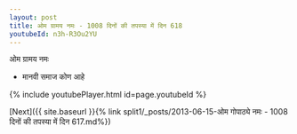 ```yaml
---
layout: post
title: ओम ग्रामय नमः - 1008 दिनों की तपस्या में दिन 618
youtubeId: n3h-R3Ou2YU
---
```

 
 
 ओम ग्रामय नमः  
 
 -  मानवी समाज कोण आहे 
 
  
 
  
 
 
 
 
 
 


{% include youtubePlayer.html id=page.youtubeId %}
 
[Next]({{ site.baseurl }}{% link  split1/_posts/2013-06-15-ओम गोपाठ्ये नमः - 1008 दिनों की तपस्या में दिन 617.md%})
 
